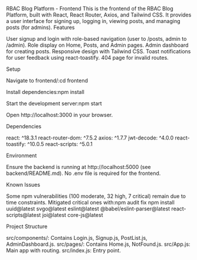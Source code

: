 RBAC Blog Platform - Frontend
This is the frontend of the RBAC Blog Platform, built with React, React Router, Axios, and Tailwind CSS. It provides a user interface for signing up, logging in, viewing posts, and managing posts (for admins).
Features

User signup and login with role-based navigation (user to /posts, admin to /admin).
Role display on Home, Posts, and Admin pages.
Admin dashboard for creating posts.
Responsive design with Tailwind CSS.
Toast notifications for user feedback using react-toastify.
404 page for invalid routes.

Setup

Navigate to frontend/:cd frontend


Install dependencies:npm install


Start the development server:npm start


Open http://localhost:3000 in your browser.

Dependencies

react: ^18.3.1
react-router-dom: ^7.5.2
axios: ^1.7.7
jwt-decode: ^4.0.0
react-toastify: ^10.0.5
react-scripts: ^5.0.1

Environment

Ensure the backend is running at http://localhost:5000 (see backend/README.md).
No .env file is required for the frontend.

Known Issues

Some npm vulnerabilities (100 moderate, 32 high, 7 critical) remain due to time constraints. Mitigated critical ones with:npm audit fix
npm install uuid@latest svgo@latest eslint@latest @babel/eslint-parser@latest react-scripts@latest joi@latest core-js@latest



Project Structure

src/components/: Contains Login.js, Signup.js, PostList.js, AdminDashboard.js.
src/pages/: Contains Home.js, NotFound.js.
src/App.js: Main app with routing.
src/index.js: Entry point.

